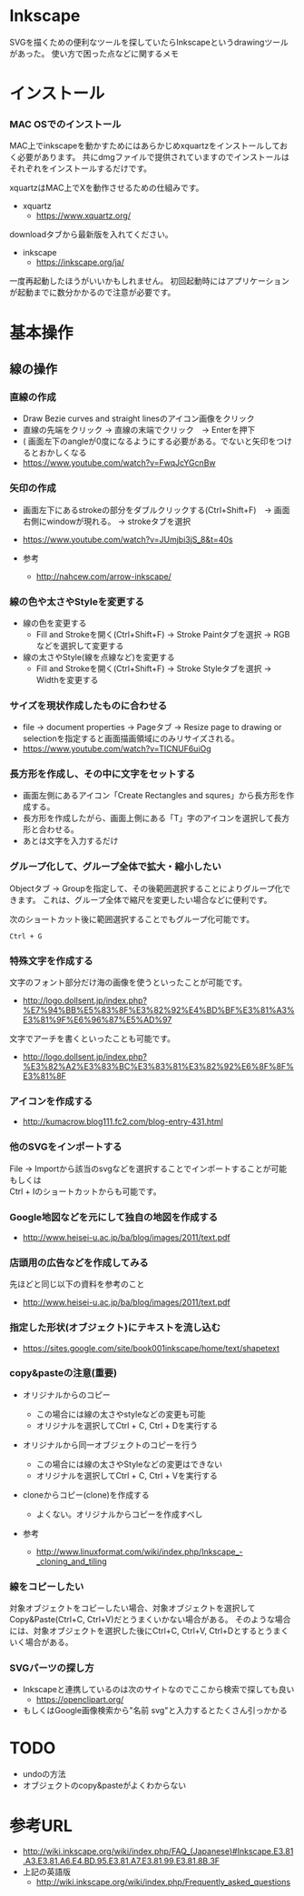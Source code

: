 # Inkscape
SVGを描くための便利なツールを探していたらInkscapeというdrawingツールがあった。
使い方で困った点などに関するメモ

# インストール
### MAC OSでのインストール
MAC上でinkscapeを動かすためにはあらかじめxquartzをインストールしておく必要があります。
共にdmgファイルで提供されていますのでインストールはそれぞれをインストールするだけです。

xquartzはMAC上でXを動作させるための仕組みです。
- xquartz
  - https://www.xquartz.org/

downloadタブから最新版を入れてください。
- inkscape
  - https://inkscape.org/ja/

一度再起動したほうがいいかもしれません。
初回起動時にはアプリケーションが起動までに数分かかるので注意が必要です。


# 基本操作

## 線の操作
### 直線の作成
- Draw Bezie curves and straight linesのアイコン画像をクリック
- 直線の先端をクリック -> 直線の末端でクリック　-> Enterを押下
- ( 画面左下のangleが0度になるようにする必要がある。でないと矢印をつけるとおかしくなる
- https://www.youtube.com/watch?v=FwqJcYGcnBw

### 矢印の作成
- 画面左下にあるstrokeの部分をダブルクリックする(Ctrl+Shift+F)　-> 画面右側にwindowが現れる。 -> strokeタブを選択
- https://www.youtube.com/watch?v=JUmjbi3jS_8&t=40s

- 参考
  - http://nahcew.com/arrow-inkscape/

### 線の色や太さやStyleを変更する
- 線の色を変更する
  - Fill and Strokeを開く(Ctrl+Shift+F) -> Stroke Paintタブを選択 -> RGBなどを選択して変更する
- 線の太さやStyle(線を点線など)を変更する
  - Fill and Strokeを開く(Ctrl+Shift+F) -> Stroke Styleタブを選択 -> Widthを変更する


### サイズを現状作成したものに合わせる
- file -> document properties -> Pageタブ -> Resize page to drawing or selectionを指定すると画面描画領域にのみリサイズされる。
- https://www.youtube.com/watch?v=TICNUF6uiOg

### 長方形を作成し、その中に文字をセットする
- 画面左側にあるアイコン「Create Rectangles and squres」から長方形を作成する。
- 長方形を作成したがら、画面上側にある「T」字のアイコンを選択して長方形と合わせる。
- あとは文字を入力するだけ

### グループ化して、グループ全体で拡大・縮小したい

Objectタブ -> Groupを指定して、その後範囲選択することによりグループ化できます。
これは、グループ全体で縮尺を変更したい場合などに便利です。


次のショートカット後に範囲選択することでもグループ化可能です。
```
Ctrl + G
```

### 特殊文字を作成する
文字のフォント部分だけ海の画像を使うといったことが可能です。
- http://logo.dollsent.jp/index.php?%E7%94%BB%E5%83%8F%E3%82%92%E4%BD%BF%E3%81%A3%E3%81%9F%E6%96%87%E5%AD%97

文字でアーチを書くといったことも可能です。
- http://logo.dollsent.jp/index.php?%E3%82%A2%E3%83%BC%E3%83%81%E3%82%92%E6%8F%8F%E3%81%8F

### アイコンを作成する
- http://kumacrow.blog111.fc2.com/blog-entry-431.html

### 他のSVGをインポートする
File -> Importから該当のsvgなどを選択することでインポートすることが可能  
もしくは  
Ctrl + Iのショートカットからも可能です。

### Google地図などを元にして独自の地図を作成する
- http://www.heisei-u.ac.jp/ba/blog/images/2011/text.pdf

### 店頭用の広告などを作成してみる
先ほどと同じ以下の資料を参考のこと
- http://www.heisei-u.ac.jp/ba/blog/images/2011/text.pdf

### 指定した形状(オブジェクト)にテキストを流し込む
- https://sites.google.com/site/book001inkscape/home/text/shapetext


### copy&pasteの注意(重要)
- オリジナルからのコピー
  - この場合には線の太さやstyleなどの変更も可能
  - オリジナルを選択してCtrl + C, Ctrl + Dを実行する
- オリジナルから同一オブジェクトのコピーを行う
  - この場合には線の太さやStyleなどの変更はできない
  - オリジナルを選択してCtrl + C, Ctrl + Vを実行する
- cloneからコピー(clone)を作成する
  - よくない。オリジナルからコピーを作成すべし


- 参考
  - http://www.linuxformat.com/wiki/index.php/Inkscape_-_cloning_and_tiling

### 線をコピーしたい
対象オブジェクトをコピーしたい場合、対象オブジェクトを選択してCopy&Paste(Ctrl+C, Ctrl+V)だとうまくいかない場合がある。
そのような場合には、対象オブジェクトを選択した後にCtrl+C, Ctrl+V, Ctrl+Dとするとうまくいく場合がある。

### SVGパーツの探し方
- Inkscapeと連携しているのは次のサイトなのでここから検索で探しても良い
  - https://openclipart.org/
- もしくはGoogle画像検索から"名前 svg"と入力するとたくさん引っかかる

# TODO
- undoの方法
- オブジェクトのcopy&pasteがよくわからない

# 参考URL
- http://wiki.inkscape.org/wiki/index.php/FAQ_(Japanese)#Inkscape.E3.81.A3.E3.81.A6.E4.BD.95.E3.81.A7.E3.81.99.E3.81.8B.3F
- 上記の英語版
  - http://wiki.inkscape.org/wiki/index.php/Frequently_asked_questions

